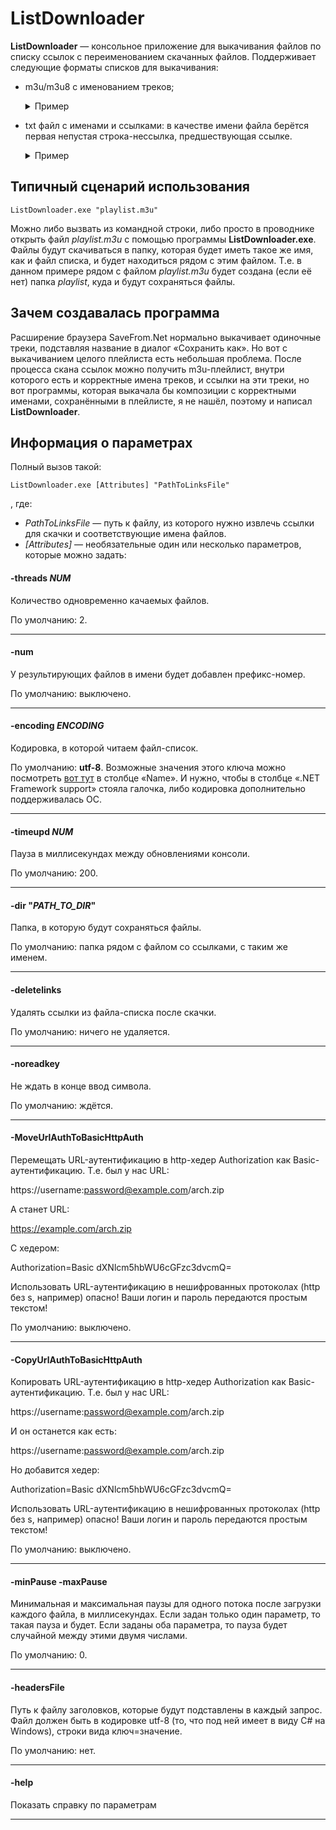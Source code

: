 # ListDownloader
**ListDownloader** — консольное приложение для выкачивания файлов по списку ссылок с переименованием скачанных файлов. Поддерживает следующие форматы списков для выкачивания:
- m3u/m3u8 с именованием треков;
  <details><summary>Пример</summary>
  <p>
    
    **playlist.m3u:**
    ```
    #EXTM3U
    #EXTINF:-1,Чайковский - Симфония №4
    https://example.com/123/456/789/1011.mp3
    #EXTINF:-1,Smile.dk - Doki doki
    https://example.net/s/333/444/0bba235f.mp3
    #EXTINF:-1,Марина Лаврова - За поворотом
    https://example.com/000/song.mp3
    ```
    
    Файлы в папке **playlist** после вызова `ListDownloader.exe "playlist.m3u"`:
    ```
    Чайковский - Симфония №4.mp3
    Smile.dk - Doki doki.mp3
    Марина Лаврова - За поворотом.mp3
    ```
    
  </p>
  </details>

- txt файл с именами и ссылками: в качестве имени файла берётся первая непустая строка-нессылка, предшествующая ссылке.
  <details><summary>Пример</summary>
  <p>
    
    **links.txt:**
    ```
    Чайковский - Симфония №4
    https://example.com/123/456/789/1011.mp3
    Фотография Москвы
    https://example.com/00000/000001/00001.jpg
    ListDownloader_1.0.3
    https://github.com/multiprogramm/ListDownloader/releases/download/1.0.3/ListDownloader.exe
    ```
    
    Файлы в папке **links** после вызова `ListDownloader.exe "links.txt"`:
    ```
    Чайковский - Симфония №4.mp3
    Фотография Москвы.jpg
    ListDownloader_1.0.3.exe
    ```
    
  </p>
  </details>


## Типичный сценарий использования
```Batchfile
ListDownloader.exe "playlist.m3u"
```
Можно либо вызвать из командной строки, либо просто в проводнике открыть файл *playlist.m3u* с помощью программы **ListDownloader.exe**. Файлы будут скачиваться в папку, которая будет иметь такое же имя, как и файл списка, и будет находиться рядом с этим файлом. Т.е. в данном примере рядом с файлом *playlist.m3u* будет создана (если её нет) папка *playlist*, куда и будут сохраняться файлы.


## Зачем создавалась программа
Расширение браузера SaveFrom.Net нормально выкачивает одиночные треки, подставляя название в диалог «Сохранить как». Но вот с выкачиванием целого плейлиста есть небольшая проблема. После процесса скана ссылок можно получить m3u-плейлист, внутри которого есть и корректные имена треков, и ссылки на эти треки, но вот программы, которая выкачала бы композиции с корректными именами, сохранёнными в плейлисте, я не нашёл, поэтому и написал **ListDownloader**.


## Информация о параметрах
Полный вызов такой:
```Batchfile
ListDownloader.exe [Attributes] "PathToLinksFile"
```
, где:
- *PathToLinksFile* — путь к файлу, из которого нужно извлечь ссылки для скачки и соответствующие имена файлов.
- *[Attributes]* — необязательные один или несколько параметров, которые можно задать:

#### -threads *NUM*
Количество одновременно качаемых файлов.
    
По умолчанию: 2.

---

#### -num
У результирующих файлов в имени будет добавлен префикс-номер.

По умолчанию: выключено.

---


#### -encoding *ENCODING*
Кодировка, в которой читаем файл-список.

По умолчанию: **utf-8**.
Возможные значения этого ключа можно посмотреть [вот тут](https://docs.microsoft.com/en-us/dotnet/api/system.text.encoding?view=netframework-4.5.2#list-of-encodings) в столбце «Name». И нужно, чтобы в столбце «.NET Framework support» стояла галочка, либо кодировка дополнительно поддерживалась ОС.

---


#### -timeupd *NUM*
Пауза в миллисекундах между обновлениями консоли.

По умолчанию: 200.

---


#### -dir "*PATH_TO_DIR*"
Папка, в которую будут сохраняться файлы.

По умолчанию: папка рядом с файлом со ссылками, с таким же именем.

---


#### -deletelinks
Удалять ссылки из файла-списка после скачки.

По умолчанию: ничего не удаляется.

---


#### -noreadkey
Не ждать в конце ввод символа.

По умолчанию: ждётся.

---


#### -MoveUrlAuthToBasicHttpAuth
Перемещать URL-аутентификацию в http-хедер Authorization как Basic-аутентификацию. Т.е. был у нас URL:

https://username:password@example.com/arch.zip

А станет URL:

https://example.com/arch.zip

С хедером:

Authorization=Basic dXNlcm5hbWU6cGFzc3dvcmQ=

Использовать URL-аутентификацию в нешифрованных протоколах (http без s, например) опасно! Ваши логин и пароль передаются простым текстом!

По умолчанию: выключено.

---


#### -CopyUrlAuthToBasicHttpAuth
Копировать URL-аутентификацию в http-хедер Authorization как Basic-аутентификацию. Т.е. был у нас URL:

https://username:password@example.com/arch.zip

И он останется как есть:

https://username:password@example.com/arch.zip

Но добавится хедер:

Authorization=Basic dXNlcm5hbWU6cGFzc3dvcmQ=

Использовать URL-аутентификацию в нешифрованных протоколах (http без s, например) опасно! Ваши логин и пароль передаются простым текстом!

По умолчанию: выключено.

---


#### -minPause -maxPause
Минимальная и максимальная паузы для одного потока после загрузки каждого файла, в миллисекундах. Если задан только один параметр, то такая пауза и будет. Если заданы оба параметра, то пауза будет случайной между этими двумя числами.

По умолчанию: 0.

---


#### -headersFile
Путь к файлу заголовков, которые будут подставлены в каждый запрос. Файл должен быть в кодировке utf-8 (то, что под ней имеет в виду C# на Windows), строки вида ключ=значение.

По умолчанию: нет.

---

#### -help
Показать справку по параметрам

---
